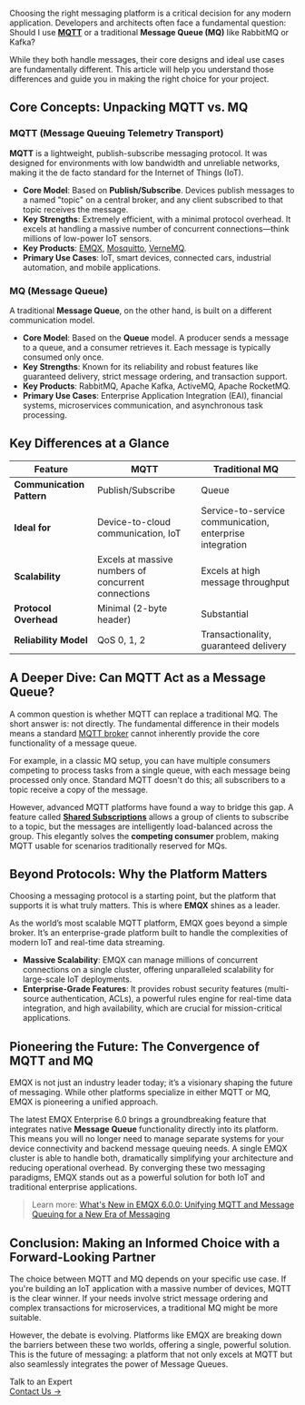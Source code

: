 Choosing the right messaging platform is a critical decision for any modern application. Developers and architects often face a fundamental question: Should I use **[MQTT](https://www.emqx.com/en/blog/the-easiest-guide-to-getting-started-with-mqtt)** or a traditional **Message Queue (MQ)** like RabbitMQ or Kafka?

While they both handle messages, their core designs and ideal use cases are fundamentally different. This article will help you understand those differences and guide you in making the right choice for your project.

## Core Concepts: Unpacking MQTT vs. MQ

### MQTT (Message Queuing Telemetry Transport)

**MQTT** is a lightweight, publish-subscribe messaging protocol. It was designed for environments with low bandwidth and unreliable networks, making it the de facto standard for the Internet of Things (IoT).

- **Core Model**: Based on **Publish/Subscribe**. Devices publish messages to a named "topic" on a central broker, and any client subscribed to that topic receives the message.
- **Key Strengths**: Extremely efficient, with a minimal protocol overhead. It excels at handling a massive number of concurrent connections—think millions of low-power IoT sensors.
- **Key Products**: [EMQX](https://www.emqx.com/en/platform), [Mosquitto](https://www.emqx.com/en/blog/mosquitto-mqtt-broker-pros-cons-tutorial-and-modern-alternatives), [VerneMQ](https://github.com/vernemq/vernemq).
- **Primary Use Cases**: IoT, smart devices, connected cars, industrial automation, and mobile applications.

### MQ (Message Queue)

A traditional **Message Queue**, on the other hand, is built on a different communication model.

- **Core Model**: Based on the **Queue** model. A producer sends a message to a queue, and a consumer retrieves it. Each message is typically consumed only once.
- **Key Strengths**: Known for its reliability and robust features like guaranteed delivery, strict message ordering, and transaction support.
- **Key Products**: RabbitMQ, Apache Kafka, ActiveMQ, Apache RocketMQ.
- **Primary Use Cases**: Enterprise Application Integration (EAI), financial systems, microservices communication, and asynchronous task processing.

## Key Differences at a Glance

| **Feature**               | **MQTT**                                            | **Traditional MQ**                                       |
| ------------------------- | --------------------------------------------------- | -------------------------------------------------------- |
| **Communication Pattern** | Publish/Subscribe                                   | Queue                                                    |
| **Ideal for**             | Device-to-cloud communication, IoT                  | Service-to-service communication, enterprise integration |
| **Scalability**           | Excels at massive numbers of concurrent connections | Excels at high message throughput                        |
| **Protocol Overhead**     | Minimal (2-byte header)                             | Substantial                                              |
| **Reliability Model**     | QoS 0, 1, 2                                         | Transactionality, guaranteed delivery                    |

## A Deeper Dive: Can MQTT Act as a Message Queue?

A common question is whether MQTT can replace a traditional MQ. The short answer is: not directly. The fundamental difference in their models means a standard [MQTT broker](https://www.emqx.com/en/blog/the-ultimate-guide-to-mqtt-broker-comparison) cannot inherently provide the core functionality of a message queue.

For example, in a classic MQ setup, you can have multiple consumers competing to process tasks from a single queue, with each message being processed only once. Standard MQTT doesn't do this; all subscribers to a topic receive a copy of the message.

However, advanced MQTT platforms have found a way to bridge this gap. A feature called **[Shared Subscriptions](https://www.emqx.com/en/blog/introduction-to-mqtt5-protocol-shared-subscription)** allows a group of clients to subscribe to a topic, but the messages are intelligently load-balanced across the group. This elegantly solves the **competing consumer** problem, making MQTT usable for scenarios traditionally reserved for MQs.

## Beyond Protocols: Why the Platform Matters

Choosing a messaging protocol is a starting point, but the platform that supports it is what truly matters. This is where **EMQX** shines as a leader.

As the world’s most scalable MQTT platform, EMQX goes beyond a simple broker. It’s an enterprise-grade platform built to handle the complexities of modern IoT and real-time data streaming.

- **Massive Scalability**: EMQX can manage millions of concurrent connections on a single cluster, offering unparalleled scalability for large-scale IoT deployments.
- **Enterprise-Grade Features**: It provides robust security features (multi-source authentication, ACLs), a powerful rules engine for real-time data integration, and high availability, which are crucial for mission-critical applications.

## Pioneering the Future: The Convergence of MQTT and MQ

EMQX is not just an industry leader today; it’s a visionary shaping the future of messaging. While other platforms specialize in either MQTT or MQ, EMQX is pioneering a unified approach.

The latest EMQX Enterprise 6.0 brings a groundbreaking feature that integrates native **Message Queue** functionality directly into its platform. This means you will no longer need to manage separate systems for your device connectivity and backend message queuing needs. A single EMQX cluster is able to handle both, dramatically simplifying your architecture and reducing operational overhead. By converging these two messaging paradigms, EMQX stands out as a powerful solution for both IoT and traditional enterprise applications.

> Learn more: [What's New in EMQX 6.0.0: Unifying MQTT and Message Queuing for a New Era of Messaging](https://www.emqx.com/en/blog/emqx-enterprise-6-0-0-release-notes) 

## Conclusion: Making an Informed Choice with a Forward-Looking Partner

The choice between MQTT and MQ depends on your specific use case. If you're building an IoT application with a massive number of devices, MQTT is the clear winner. If your needs involve strict message ordering and complex transactions for microservices, a traditional MQ might be more suitable.

However, the debate is evolving. Platforms like EMQX are breaking down the barriers between these two worlds, offering a single, powerful solution. This is the future of messaging: a platform that not only excels at MQTT but also seamlessly integrates the power of Message Queues.



<section class="promotion">
    <div>
        Talk to an Expert
    </div>
    <a href="https://www.emqx.com/en/contact?product=solutions" class="button is-gradient">Contact Us →</a>
</section>
